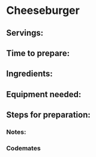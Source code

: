 # Cheeseburger

## Servings: 

## Time to prepare: 

## Ingredients:


## Equipment needed:


## Steps for preparation:



### Notes:



### Codemates #
